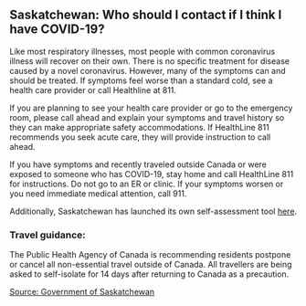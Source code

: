 ## Saskatchewan: Who should I contact if I think I have COVID-19?

Like most respiratory illnesses, most people with common coronavirus illness will recover on their own. There is no specific treatment for disease caused by a novel coronavirus. However, many of the symptoms can and should be treated. If symptoms feel worse than a standard cold, see a health care provider or call Healthline at 811.

If you are planning to see your health care provider or go to the emergency room, please call ahead and explain your symptoms and travel history so they can make appropriate safety accommodations. If HealthLine 811 recommends you seek acute care, they will provide instruction to call ahead.

If you have symptoms and recently traveled outside Canada or were exposed to someone who has COVID-19, stay home and call HealthLine 811 for instructions. Do not go to an ER or clinic. If your symptoms worsen or you need immediate medical attention, call 911.

Additionally, Saskatchewan has launched its own self-assessment tool [here](https://saskatchewan.ca/coronavirus#utm_campaign=q2_2015&utm_medium=short&utm_source=%2Fcoronavirus).

### Travel guidance:

The Public Health Agency of Canada is recommending residents postpone or cancel all non-essential travel outside of Canada. All travellers are being asked to self-isolate for 14 days after returning to Canada as a precaution.

[Source: Government of Saskatchewan](https://saskatchewan.ca/coronavirus)
